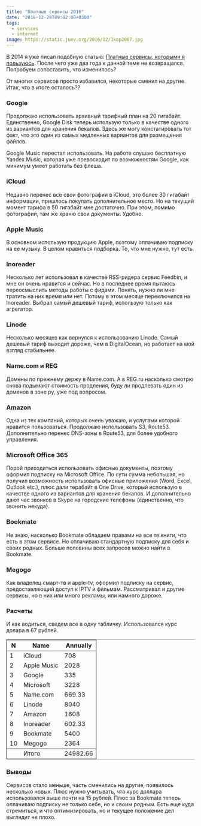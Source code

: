 ```yaml
---
title: "Платные сервисы 2016"
date: "2016-12-28T09:02:00+0300"
tags:
  - services
  - internet
image: https://static.juev.org/2016/12/1kop2007.jpg
---
```

В 2014 я уже писал подобную статью: [Платные сервисы, которыми я пользуюсь](https://www.juev.org/2014/12/28/paid/ "Платные сервисы, которыми я пользуюсь]"). После чего уже два года к данной теме не возвращался. Попробуем сопоставить, что изменилось?

От многих сервисов просто избавился, некоторые сменил на другие. Итак, что в итоге осталось??

### Google

Продолжаю использовать архивный тарифный план на 20 гигабайт. Единственно, Google Disk теперь использую только в качестве одного из вариантов для хранения бекапов. Здесь же могу констатировать тот факт, что это один из самых медленных вариантов для размещения файлов.

Google Music перестал использовать. На работе слушаю бесплатную Yandex Music, которая уже превосходит по возможностям Google, как минимум умеет работать без флеша.

### iCloud

Недавно перенес все свои фотографии в iCloud, это более 30 гигабайт информации, пришлось покупать дополнительное место. Но на текущий момент тарифа в 50 гигабайт мне достаточно. При этом, помимо фотографий, там же храню свои документы. Удобно.

### Apple Music

В основном использую продукцию Apple, поэтому оплачиваю подписку на ее музыку. В целом нравиться подборка. То, что мне нужно, тут есть.

### Inoreader

Несколько лет использовал в качестве RSS-ридера сервис Feedbin, и мне он очень нравится и сейчас. Но в последнее время пытаюсь переосмыслить методы работы с фидами. Понять, нужно ли мне тратить на них время или нет. Потому в этом месяце переключился на Inoreader. Выбрал самый дешевый тариф, использую только как агрегатор.

### Linode

Несколько месяцев как вернулся к использованию Linode. Самый дешевый тариф выходит дороже, чем в DigitalOcean, но работает на мой взгляд стабильнее.

### Name.com и REG

Домены по прежнему держу в Name.com. А в REG.ru насколько смотрю снова подымают стоимость продления, буду ли продлевать один из доменов в зоне ру, уже под вопросом.

### Amazon

Одна из тех компаний, которых очень уважаю, и услугами которой нравится пользоваться. Продолжаю использовать S3, Route53. Дополнительно перенес DNS-зоны в Route53, для более удобного управления.

### Microsoft Office 365

Порой приходиться использовать офисные документы, поэтому оформил подписку на Microsoft Office. По сути сумма небольшая, но получил возможность использовать офисные приложения (Word, Excel, Outlook etc.), плюс дали терабайт в One Drive, который использую в качестве одного из вариантов для хранения бекапов. И дополнительно дают час звонков в Skype на городские телефоны (единственно, что звонить некуда).

### Bookmate

Не знаю, насколько Bookmate обладаем правами на все те книги, что есть в этом сервисе. Но оплачиваю стандартную подписку для себя и своих родных. Больше половины всех запросов можно найти в Bookmate.

### Megogo

Как владелец смарт-тв и apple-tv, оформил подписку на сервис, предоставляющий доступ к IPTV и фильмам. Рассматривал и другие сервисы, но в них или много рекламы, или намного дороже.

### Расчеты

И как водиться, сведем все в одну табличку. Использовался курс долара в 67 рублей.

<table border="2" cellspacing="0" cellpadding="6" rules="groups" frame="hsides">
<colgroup>
<col  class="right" />
<col  class="left" />
<col  class="right" />
</colgroup>
<thead>
<tr>
<th scope="col" class="right">N</th>
<th scope="col" class="left">Name</th>
<th scope="col" class="right">Annually</th>
</tr>
</thead>
<tbody>
<tr>
<td class="right">1</td>
<td class="left">iCloud</td>
<td class="right">708</td>
</tr>
<tr>
<td class="right">2</td>
<td class="left">Apple Music</td>
<td class="right">2028</td>
</tr>
<tr>
<td class="right">3</td>
<td class="left">Google</td>
<td class="right">335</td>
</tr>
<tr>
<td class="right">4</td>
<td class="left">Microsoft</td>
<td class="right">3228</td>
</tr>
<tr>
<td class="right">5</td>
<td class="left">Name.com</td>
<td class="right">669.33</td>
</tr>
<tr>
<td class="right">6</td>
<td class="left">Linode</td>
<td class="right">8040</td>
</tr>
<tr>
<td class="right">7</td>
<td class="left">Amazon</td>
<td class="right">1608</td>
</tr>
<tr>
<td class="right">8</td>
<td class="left">Inoreader</td>
<td class="right">602.33</td>
</tr>
<tr>
<td class="right">9</td>
<td class="left">Bookmate</td>
<td class="right">5400</td>
</tr>
<tr>
<td class="right">10</td>
<td class="left">Megogo</td>
<td class="right">2364</td>
</tr>
</tbody>
<tbody>
<tr>
<td class="right">&#xa0;</td>
<td class="left">Итого</td>
<td class="right">24982.66</td>
</tr>
</tbody>
</table>

### Выводы

Сервисов стало меньше, часть сменились на другие, появилось несколько новых. Плюс нужно учитывать, что курс доллара использовался выше почти на 15 рублей. Плюс за Bookmate теперь оплачиваю подписку не только себе, но и своим родным. Есть еще куда стремиться, и что оптимизировать, но и текущее положение дел выглядит не плохо.
